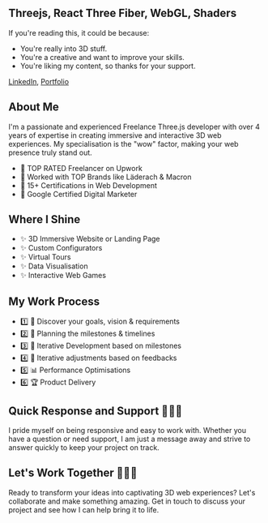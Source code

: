 ## Threejs, React Three Fiber, WebGL, Shaders

If you're reading this, it could be because:

- You're really into 3D stuff.
- You're a creative and want to improve your skills.
- You're liking my content, so thanks for your support.

[LinkedIn](https://linkedin.com/in/saad-amir),
[Portfolio](https://saadamir.vercel.app/)

## About Me

I'm a passionate and experienced Freelance Three.js developer with over 4 years of expertise in creating immersive and interactive 3D web experiences. My specialisation is the "wow" factor, making your web presence truly stand out.

- 🥇 TOP RATED Freelancer on Upwork
- 💎 Worked with TOP Brands like Läderach & Macron
- 💎 15+ Certifications in Web Development
- 💎 Google Certified Digital Marketer

## Where I Shine 
- ✨ 3D Immersive Website or Landing Page
- ✨ Custom Configurators
- ✨ Virtual Tours
- ✨ Data Visualisation
- ✨ Interactive Web Games

## My Work Process
- 1️⃣ 🎨 Discover your goals, vision & requirements
- 2️⃣ 📆 Planning the milestones & timelines
- 3️⃣ 🔄 Iterative Development based on milestones
- 4️⃣ 🔄 Iterative adjustments based on feedbacks
- 5️⃣ 📊 Performance Optimisations
- 6️⃣ 🏆 Product Delivery

## Quick Response and Support 📩💬📲
I pride myself on being responsive and easy to work with. Whether you have a question or need support, I am just a message away and strive to answer quickly to keep your project on track.

## Let's Work Together 🌱🌿🌷
Ready to transform your ideas into captivating 3D web experiences? Let's collaborate and make something amazing. Get in touch to discuss your project and see how I can help bring it to life.
